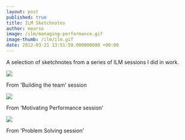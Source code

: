 ```yaml
---
layout: post
published: true
title: ILM Sketchnotes
author: mearso
image: /ilm/managing-performance.gif
image-thumb: /ilm/ilm.gif
date: 2012-03-21 13:51:59.000000000 +00:00
---
```

A selection of sketchnotes from a series of ILM sessions I did in work.

<a href="{{ site.baseurl }}/images/ilm/building-the-team.gif"><img src="{{ site.baseurl }}/images/ilm/building-the-team.gif"></a>

From 'Building the team' session

<a href="{{ site.baseurl }}/images/ilm/motivating-performance.gif"><img src="{{ site.baseurl }}/images/ilm/motivating-performance.gif"></a>

From 'Motivating Performance session'

<a href="{{ site.baseurl }}/images/ilm/problem-solving.gif"><img src="{{ site.baseurl }}/images/ilm/problem-solving.gif"></a>

From 'Problem Solving session'


